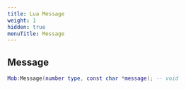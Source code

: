 ```yaml
---
title: Lua Message
weight: 1
hidden: true
menuTitle: Message
---
```

## Message
```lua
Mob:Message(number type, const char *message); -- void
```